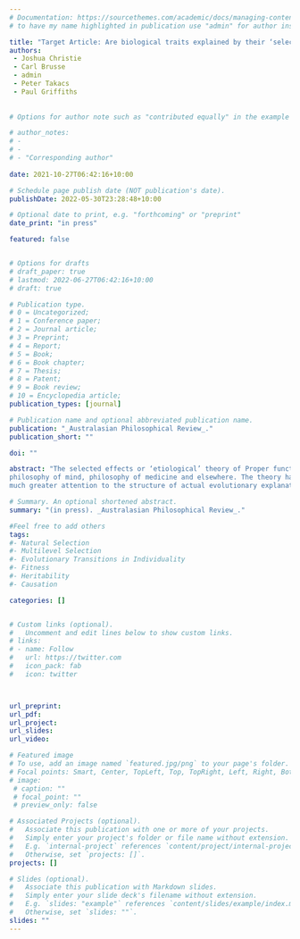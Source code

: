 ```yaml
---
# Documentation: https://sourcethemes.com/academic/docs/managing-content/ 
# to have my name highlighted in publication use "admin" for author instead of Pierrick Bourrat

title: "Target Article: Are biological traits explained by their ‘selected effect’ functions?"
authors:
 - Joshua Christie
 - Carl Brusse
 - admin
 - Peter Takacs
 - Paul Griffiths
 
 
# Options for author note such as "contributed equally" in the example below, assuming they are three authors, the third author is corresponding author.

# author_notes:
# - 
# - 
# - "Corresponding author"
 
date: 2021-10-27T06:42:16+10:00

# Schedule page publish date (NOT publication's date).
publishDate: 2022-05-30T23:28:48+10:00

# Optional date to print, e.g. "forthcoming" or "preprint"
date_print: "in press"

featured: false


# Options for drafts
# draft_paper: true
# lastmod: 2022-06-27T06:42:16+10:00
# draft: true

# Publication type.
# 0 = Uncategorized;
# 1 = Conference paper;
# 2 = Journal article;
# 3 = Preprint;
# 4 = Report;
# 5 = Book;
# 6 = Book chapter;
# 7 = Thesis;
# 8 = Patent;
# 9 = Book review;
# 10 = Encyclopedia article;
publication_types: [journal]

# Publication name and optional abbreviated publication name.
publication: "_Australasian Philosophical Review_."
publication_short: ""

doi: ""

abstract: "The selected effects or ‘etiological’ theory of Proper function is a naturalistic and realist account of biological teleology. It is used to analyse normativity in philosophy of language,
philosophy of mind, philosophy of medicine and elsewhere. The theory has been developed with a simple and intuitive view of natural selection. Traits are selected because of their positive effects on the fitness of the organisms that have them. These ‘selected effects’ are the Proper functions of the traits. Proponents argue that this analysis of biological teleology has the unique advantage that the selected effect function of a trait is also a causal explanation of the trait: the trait exists because it performs this function. We show, however, that selected effect functions as currently defined explain the existence of traits only under highly restrictive assumptions about evolutionary dynamics. In many common scenarios in which traits evolve by natural selection, selected effect functions do not explain those traits. This is because definitions of selected effect function extract from any evolutionary scenario only the information that would be explanatorily relevant in the simple evolutionary scenario implicit in those definitions. When applied to more complex scenarios selected effect functions omit the key information that is explanatorily relevant in those scenarios. The assumptions required for selected effect functions to be explanatory are particularly unlikely to hold in the domain that its proponents care most about - the evolution of representation. A more adequate selected effects theory of Proper functions may be possible, but will require
much greater attention to the structure of actual evolutionary explanations."

# Summary. An optional shortened abstract.
summary: "(in press). _Australasian Philosophical Review_." 

#Feel free to add others
tags:
#- Natural Selection
#- Multilevel Selection
#- Evolutionary Transitions in Individuality
#- Fitness
#- Heritability
#- Causation

categories: []


# Custom links (optional).
#   Uncomment and edit lines below to show custom links.
# links:
# - name: Follow
#   url: https://twitter.com
#   icon_pack: fab
#   icon: twitter



url_preprint:
url_pdf:
url_project:
url_slides:
url_video:

# Featured image
# To use, add an image named `featured.jpg/png` to your page's folder. 
# Focal points: Smart, Center, TopLeft, Top, TopRight, Left, Right, BottomLeft, Bottom, BottomRight.
# image:
 # caption: ""
 # focal_point: ""
 # preview_only: false

# Associated Projects (optional).
#   Associate this publication with one or more of your projects.
#   Simply enter your project's folder or file name without extension.
#   E.g. `internal-project` references `content/project/internal-project/index.md`.
#   Otherwise, set `projects: []`.
projects: []

# Slides (optional).
#   Associate this publication with Markdown slides.
#   Simply enter your slide deck's filename without extension.
#   E.g. `slides: "example"` references `content/slides/example/index.md`.
#   Otherwise, set `slides: ""`.
slides: ""
---
```

